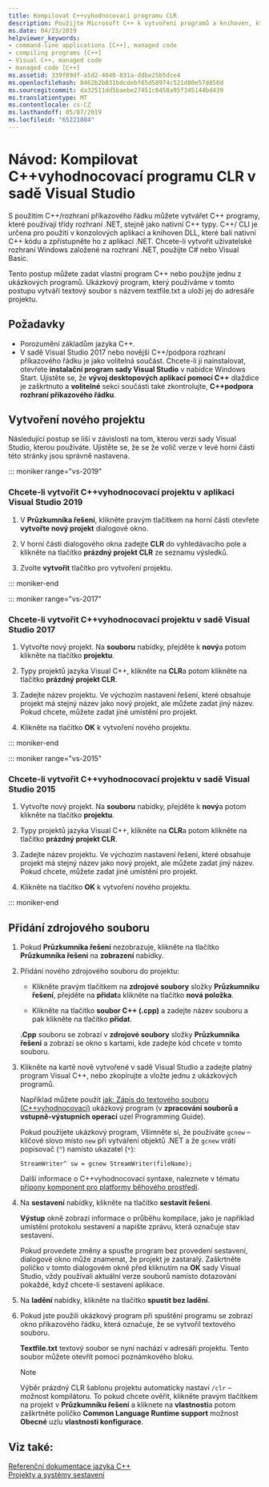 ```yaml
---
title: Kompilovat C++vyhodnocovací programu CLR
description: Použijte Microsoft C++ k vytvoření programů a knihoven, které se můžete připojit nativní C++ kódu a programy .NET.
ms.date: 04/23/2019
helpviewer_keywords:
- command-line applications [C++], managed code
- compiling programs [C++]
- Visual C++, managed code
- managed code [C++]
ms.assetid: 339f89df-a5d2-4040-831a-ddbe25b5dce4
ms.openlocfilehash: 8462b2b031bdcdebf65d58974c521d80e57d856d
ms.sourcegitcommit: da32511dd5baebe27451c0458a95f345144bd439
ms.translationtype: MT
ms.contentlocale: cs-CZ
ms.lasthandoff: 05/07/2019
ms.locfileid: "65221804"
---
```

# <a name="walkthrough-compile-a-ccli-program-that-targets-the-clr-in-visual-studio"></a>Návod: Kompilovat C++vyhodnocovací programu CLR v sadě Visual Studio

S použitím C++/rozhraní příkazového řádku můžete vytvářet C++ programy, které používají třídy rozhraní .NET, stejně jako nativní C++ typy. C++/ CLI je určena pro použití v konzolových aplikací a knihoven DLL, které balí nativní C++ kódu a zpřístupněte ho z aplikací .NET. Chcete-li vytvořit uživatelské rozhraní Windows založené na rozhraní .NET, použijte C# nebo Visual Basic. 

Tento postup můžete zadat vlastní program C++ nebo použijte jednu z ukázkových programů. Ukázkový program, který používáme v tomto postupu vytváří textový soubor s názvem textfile.txt a uloží jej do adresáře projektu.

## <a name="prerequisites"></a>Požadavky

- Porozumění základům jazyka C++.
- V sadě Visual Studio 2017 nebo novější C++/podpora rozhraní příkazového řádku je jako volitelná součást. Chcete-li ji nainstalovat, otevřete **instalační program sady Visual Studio** v nabídce Windows Start. Ujistěte se, že **vývoj desktopových aplikací pomocí C++**  dlaždice je zaškrtnuto a **volitelné** sekci součásti také zkontrolujte,  **C++podpora rozhraní příkazového řádku**.

## <a name="create-a-new-project"></a>Vytvoření nového projektu

Následující postup se liší v závislosti na tom, kterou verzi sady Visual Studio, kterou používáte. Ujistěte se, že se že volič verze v levé horní části této stránky jsou správně nastavena.

::: moniker range="vs-2019"

### <a name="to-create-a-ccli-project-in-visual-studio-2019"></a>Chcete-li vytvořit C++vyhodnocovací projektu v aplikaci Visual Studio 2019

1. V **Průzkumníka řešení**, klikněte pravým tlačítkem na horní části otevřete **vytvořte nový projekt** dialogové okno.

1. V horní části dialogového okna zadejte **CLR** do vyhledávacího pole a klikněte na tlačítko **prázdný projekt CLR** ze seznamu výsledků. 

1. Zvolte **vytvořit** tlačítko pro vytvoření projektu.

::: moniker-end

::: moniker range="vs-2017"

### <a name="to-create-a-ccli-project-in-visual-studio-2017"></a>Chcete-li vytvořit C++vyhodnocovací projektu v sadě Visual Studio 2017

1. Vytvořte nový projekt. Na **souboru** nabídky, přejděte k **nový**a potom klikněte na tlačítko **projektu**.

1. Typy projektů jazyka Visual C++, klikněte na **CLR**a potom klikněte na tlačítko **prázdný projekt CLR**.

1. Zadejte název projektu. Ve výchozím nastavení řešení, které obsahuje projekt má stejný název jako nový projekt, ale můžete zadat jiný název. Pokud chcete, můžete zadat jiné umístění pro projekt.

1. Klikněte na tlačítko **OK** k vytvoření nového projektu.

::: moniker-end

::: moniker range="vs-2015"

### <a name="to-create-a-ccli-project-in-visual-studio-2015"></a>Chcete-li vytvořit C++vyhodnocovací projektu v sadě Visual Studio 2015

1. Vytvořte nový projekt. Na **souboru** nabídky, přejděte k **nový**a potom klikněte na tlačítko **projektu**.

1. Typy projektů jazyka Visual C++, klikněte na **CLR**a potom klikněte na tlačítko **prázdný projekt CLR**.

1. Zadejte název projektu. Ve výchozím nastavení řešení, které obsahuje projekt má stejný název jako nový projekt, ale můžete zadat jiný název. Pokud chcete, můžete zadat jiné umístění pro projekt.

1. Klikněte na tlačítko **OK** k vytvoření nového projektu.

::: moniker-end

## <a name="add-a-source-file"></a>Přidání zdrojového souboru

1. Pokud **Průzkumníka řešení** nezobrazuje, klikněte na tlačítko **Průzkumníka řešení** na **zobrazení** nabídky.

1. Přidání nového zdrojového souboru do projektu:

   - Klikněte pravým tlačítkem na **zdrojové soubory** složky **Průzkumníku řešení**, přejděte na **přidat**a klikněte na tlačítko **nová položka**.

   - Klikněte na tlačítko **soubor C++ (.cpp)** a zadejte název souboru a pak klikněte na tlačítko **přidat**.

   **.Cpp** souboru se zobrazí v **zdrojové soubory** složky **Průzkumníka řešení** a zobrazí se okno s kartami, kde zadejte kód chcete v tomto souboru.

1. Klikněte na kartě nově vytvořené v sadě Visual Studio a zadejte platný program Visual C++, nebo zkopírujte a vložte jednu z ukázkových programů.

   Například můžete použít [jak: Zápis do textového souboru (C++vyhodnocovací)](how-to-write-a-text-file-cpp-cli.md) ukázkový program (v **zpracování souborů a vstupně-výstupních operací** uzel Programming Guide).

   Pokud použijete ukázkový program, Všimněte si, že používáte `gcnew` – klíčové slovo místo `new` při vytváření objektů .NET a že `gcnew` vrátí popisovač (`^`) namísto ukazatel (`*`):

   `StreamWriter^ sw = gcnew StreamWriter(fileName);`

   Další informace o C++vyhodnocovací syntaxe, naleznete v tématu [přípony komponent pro platformy běhového prostředí](../extensions/component-extensions-for-runtime-platforms.md).

1. Na **sestavení** nabídky, klikněte na tlačítko **sestavit řešení**.

   **Výstup** okně zobrazí informace o průběhu kompilace, jako je například umístění protokolu sestavení a napište zprávu, která označuje stav sestavení.

   Pokud provedete změny a spusťte program bez provedení sestavení, dialogové okno může znamenat, že projekt je zastaralý. Zaškrtněte políčko v tomto dialogovém okně před kliknutím na **OK** sady Visual Studio, vždy používali aktuální verze souborů namísto dotazování pokaždé, když chcete-li sestavení aplikace.

1. Na **ladění** nabídky, klikněte na tlačítko **spustit bez ladění**.

1. Pokud jste použili ukázkový program při spuštění programu se zobrazí okno příkazového řádku, která označuje, že se vytvořil textového souboru.

   **Textfile.txt** textový soubor se nyní nachází v adresáři projektu. Tento soubor můžete otevřít pomocí poznámkového bloku.

   > [!NOTE]
   > Výběr prázdný CLR šablonu projektu automaticky nastaví `/clr` – možnost kompilátoru. To pokud chcete ověřit, klikněte pravým tlačítkem na projekt v **Průzkumníku řešení** a kliknete na **vlastnosti**a potom zaškrtněte políčko **Common Language Runtime support** možnost  **Obecné** uzlu **vlastnosti konfigurace**.

## <a name="see-also"></a>Viz také:

[Referenční dokumentace jazyka C++](../cpp/cpp-language-reference.md)<br/>
[Projekty a systémy sestavení](../build/projects-and-build-systems-cpp.md)<br/>
